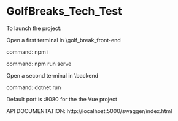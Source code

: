 # GolfBreaks_Tech_Test

To launch the project: 

Open a first terminal in \golf_break_front-end

command: npm i

command: npm run serve

Open a second terminal in \backend

command: dotnet run

Default port is :8080 for the the Vue project

API DOCUMENTATION:
http://localhost:5000/swagger/index.html

